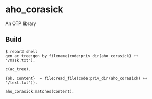 aho_corasick
=====

An OTP library

Build
-----

    $ rebar3 shell
    gen_ac_tree:gen_by_filename(code:priv_dir(aho_corasick) ++ "/mask.txt").
    
    c(ac_tree).

    {ok, Content}  = file:read_file(code:priv_dir(aho_corasick) ++ "/text.txt")).

    aho_corasick:matches(Content).
